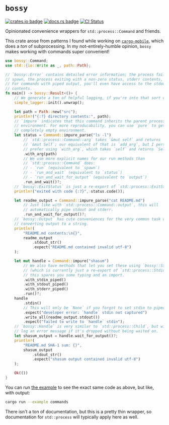 # `bossy`

[![crates.io badge](http://meritbadge.herokuapp.com/bossy)](https://crates.io/crates/bossy)
[![docs.rs badge](https://docs.rs/bossy/badge.svg)](https://docs.rs/bossy)
[![CI Status](https://github.com/BrainiumLLC/bossy/workflows/CI/badge.svg)](https://github.com/BrainiumLLC/bossy/actions)

Opinionated convenience wrappers for `std::process::Command` and friends.

This crate arose from patterns I found while working on [`cargo-mobile`](https://github.com/BrainiumLLC/cargo-mobile), which does a *ton* of subprocessing. In my not-entirely-humble opinion, `bossy` makes working with commands super convenient!

```rust
use bossy::Command;
use std::{io::Write as _, path::Path};

// `bossy::Error` contains detailed error information; the process failing to
// spawn, the process exiting with a non-zero status, stderr contents, etc.
// For commands with piped output, you'll even have access to the stdout
// contents.
fn main() -> bossy::Result<()> {
    // We generate a ton of helpful logging, if you're into that sort of thing.
    simple_logger::init().unwrap();

    let path = Path::new("src");
    println!("{:?} directory contents:", path);
    // `impure` indicates that this command inherits the parent process's
    // environment. For more reproducability, you can use `pure` to get a
    // completely empty environment.
    let status = Command::impure_parse("ls -l")
        // `std::process::Command::arg` takes `&mut self` and returns
        // `&mut Self`; our equivalent of that is `add_arg`, but I personally
        // prefer using `with_arg`, which takes `self` and returns `Self`.
        .with_arg(path)
        // We use more explicit names for our run methods than
        // `std::process::Command` does:
        // - `run` (equivalent to `spawn`)
        // - `run_and_wait` (equivalent to `status`)
        // - `run_and_wait_for_output` (equivalent to `output`)
        .run_and_wait()?;
    // `bossy::ExitStatus` is just a re-export of `std::process::ExitStatus`.
    println!("exited with code {:?}", status.code());

    let readme_output = Command::impure_parse("cat README.md")
        // Just like with `std::process::Command::output`, this will
        // automatically pipe stdout and stderr.
        .run_and_wait_for_output()?;
    // `bossy::Output` has cute conveniences for the very common task of
    // converting output to a string.
    println!(
        "README.md contents:\n{}",
        readme_output
            .stdout_str()
            .expect("README.md contained invalid utf-8")
    );

    let mut handle = Command::impure("shasum")
        // We also have methods that let you set these using `bossy::Stdio`
        // (which is currently just a re-export of `std::process::Stdio`), but
        // this spares you some typing and an import.
        .with_stdin_piped()
        .with_stdout_piped()
        .with_stderr_piped()
        .run()?;
    handle
        .stdin()
        // This will only be `None` if you forgot to set stdin to piped above.
        .expect("developer error: `handle` stdin not captured")
        .write_all(readme_output.stdout())
        .expect("failed to write to `handle` stdin");
    // `bossy::Handle` is very similar to `std::process::Child`, but will
    // log an error message if it's dropped without being waited on.
    let shasum_output = handle.wait_for_output()?;
    println!(
        "README.md SHA-1 sum: {}",
        shasum_output
            .stdout_str()
            .expect("shasum output contained invalid utf-8")
    );

    Ok(())
}
```

You can run [the example](examples/commands.rs) to see the exact same code as above, but like, with output:

```sh
cargo run --example commands
```

There isn't a ton of documentation, but this is a pretty thin wrapper, so documentation for `std::process` will typically apply here as well.


